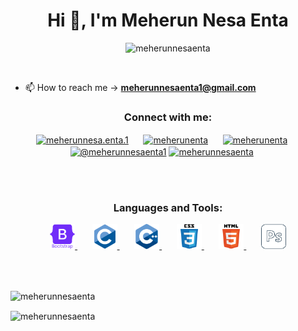 <h1 align="center">Hi 👋, I'm Meherun Nesa Enta</h1>
<!-- <h3 align="center">A passionate frontend developer from Bangladesh</h3> -->
 


<p align="center"> <img src="https://komarev.com/ghpvc/?username=meherunnesaenta&label=Profile%20views&color=0e75b6&style=flat" alt="meherunnesaenta" /> </p>

<p align="center"> <a href="https://twitter.com/" target="blank"><img src="https://img.shields.io/twitter/follow/?logo=twitter&style=for-the-badge" alt="" /></a> </p>

-  📫 How to reach me -> **meherunnesaenta1@gmail.com**

<h3 align="center">Connect with me:</h3>

<p align="center">
<a href="https://fb.com/meherunnesa.enta.1" target="blank"><img align="center" src="https://raw.githubusercontent.com/rahuldkjain/github-profile-readme-generator/master/src/images/icons/Social/facebook.svg" alt="meherunnesa.enta.1" height="30" width="40" /></a>&nbsp &nbsp &nbsp
<a href="https://codeforces.com/profile/meherunenta" target="blank"><img align="center" src="https://art.npanuhin.me/SVG/Codeforces/Codeforces.colored.svg" alt="meherunenta" height="30" width="40" /></a>&nbsp &nbsp &nbsp 
<a href="https://www.codechef.com/users/meherunenta" target="blank"><img align="center" src="https://cdn.jsdelivr.net/npm/simple-icons@3.1.0/icons/codechef.svg" alt="meherunenta" height="30" width="40" /></a>&nbsp &nbsp &nbsp
<a href="https://www.hackerrank.com/@meherunnesaenta1" target="blank"><img align="center" src="https://raw.githubusercontent.com/rahuldkjain/github-profile-readme-generator/master/src/images/icons/Social/hackerrank.svg" alt="@meherunnesaenta1" height="30" width="40" /></a>
<a href="#" target="blank"><img align="center" src="https://raw.githubusercontent.com/rahuldkjain/github-profile-readme-generator/master/src/images/icons/Social/linked-in-alt.svg" alt="meherunnesaenta" height="30" width="40" /></a>&nbsp &nbsp &nbsp
</p>
<br>
<br>
<h3 align="center">Languages and Tools:</h3>
<p align="center"> <a href="https://getbootstrap.com" target="_blank" rel="noreferrer"> <img src="https://raw.githubusercontent.com/devicons/devicon/master/icons/bootstrap/bootstrap-plain-wordmark.svg" alt="bootstrap" width="40" height="40"/> </a>&nbsp &nbsp &nbsp <a href="https://www.cprogramming.com/" target="_blank" rel="noreferrer"> <img src="https://raw.githubusercontent.com/devicons/devicon/master/icons/c/c-original.svg" alt="c" width="40" height="40"/> </a>&nbsp &nbsp &nbsp <a href="https://www.w3schools.com/cpp/" target="_blank" rel="noreferrer"> <img src="https://raw.githubusercontent.com/devicons/devicon/master/icons/cplusplus/cplusplus-original.svg" alt="cplusplus" width="40" height="40"/> </a>&nbsp &nbsp &nbsp <a href="https://www.w3schools.com/css/" target="_blank" rel="noreferrer"> <img src="https://raw.githubusercontent.com/devicons/devicon/master/icons/css3/css3-original-wordmark.svg" alt="css3" width="40" height="40"/> </a>&nbsp &nbsp &nbsp <a href="https://www.w3.org/html/" target="_blank" rel="noreferrer"> <img src="https://raw.githubusercontent.com/devicons/devicon/master/icons/html5/html5-original-wordmark.svg" alt="html5" width="40" height="40"/> </a>&nbsp &nbsp &nbsp <a href="https://www.photoshop.com/en" target="_blank" rel="noreferrer"> <img src="https://raw.githubusercontent.com/devicons/devicon/master/icons/photoshop/photoshop-line.svg" alt="photoshop" width="40" height="40"/> </a> </p>

<br>
<br>
<p><img align="center" src="https://github-readme-stats.vercel.app/api/top-langs?username=meherunnesaenta&show_icons=true&locale=en&layout=compact" alt="meherunnesaenta" /></p>

<p><img align="center" src="https://github-readme-streak-stats.herokuapp.com/?user=meherunnesaenta&" alt="meherunnesaenta" /></p>

